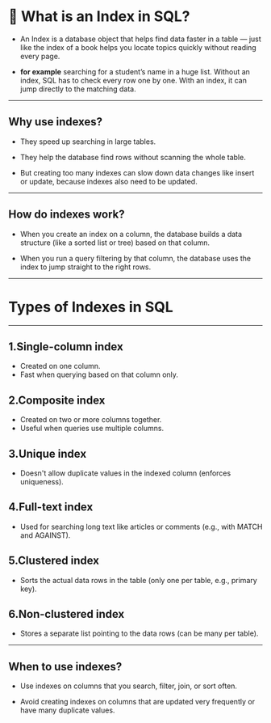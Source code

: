 # 📘 **What is an Index in SQL?**
- An Index is a database object that helps find data faster in a table — just like the index of a book helps you locate topics quickly without reading every page.

- **for example** searching for a student’s name in a huge list. Without an index, SQL has to check every row one by one. With an index, it can jump directly to the matching data.
---
## **Why use indexes?**
- They speed up searching in large tables.

- They help the database find rows without scanning the whole table.

- But creating too many indexes can slow down data changes like insert or update, because indexes also need to be updated.
---
## **How do indexes work?**
- When you create an index on a column, the database builds a data structure (like a sorted list or tree) based on that column.

- When you run a query filtering by that column, the database uses the index to jump straight to the right rows.
---
# **Types of Indexes in SQL**
---
## **1.Single-column index**
- Created on one column.
- Fast when querying based on that column only.
## **2.Composite index**	
- Created on two or more columns together.
- Useful when queries use multiple columns.
## **3.Unique index**
- Doesn't allow duplicate values in the indexed column (enforces uniqueness).
## **4.Full-text index**
- Used for searching long text like articles or comments (e.g., with MATCH and AGAINST).
## **5.Clustered index**
- Sorts the actual data rows in the table (only one per table, e.g., primary key).
## **6.Non-clustered index**
- Stores a separate list pointing to the data rows (can be many per table).

---
## **When to use indexes?**
- Use indexes on columns that you search, filter, join, or sort often.

- Avoid creating indexes on columns that are updated very frequently or have many duplicate values.
